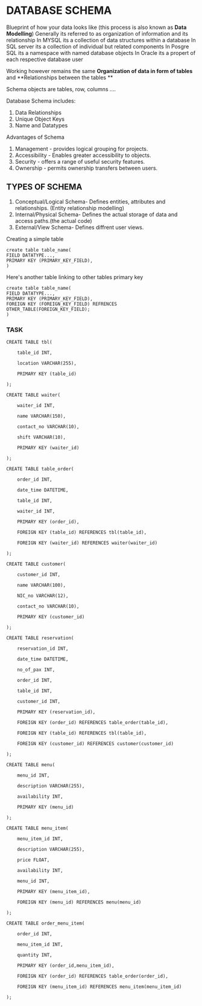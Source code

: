# DATABASE SCHEMA
Blueprint of how your data looks like (this process is also known as **Data Modelling**)
Generally its referred to as organization of information and its relationship
In MYSQL its a collection of data structures within a database
In SQL server its a collection of individual but related components
In Posgre SQL its a namespace with named database objects
In Oracle its a propert of each respective database user

Working however remains the same **Organization of data in form of tables** and **Relationships between the tables **

Schema objects are tables, row, columns ....

Database Schema includes:
1. Data Relationships
2. Unique Object Keys
3. Name and Datatypes

Advantages of Schema
1. Management - provides logical grouping for projects.
2. Accessibility - Enables greater accessibility to objects.
3. Security - offers a range of useful security features.
4. Ownership - permits ownership transfers between users.

## TYPES OF SCHEMA
1. Conceptual/Logical Schema- Defines entities, attributes and relationships. (Entity relationship modelling)
2. Internal/Physical Schema- Defines the actual storage of data and access paths.(the actual code)
3. External/View Schema- Defines diffrent user views.

Creating a simple table
```
create table table_name(
FIELD DATATYPE...,
PRIMARY KEY (PRIMARY_KEY_FIELD),
)
```

Here's another table linking to other tables primary key
```
create table table_name(
FIELD DATATYPE...,
PRIMARY KEY (PRIMARY_KEY_FIELD),
FOREIGN KEY (FOREIGN_KEY_FIELD) REFRENCES OTHER_TABLE(FOREIGN_KEY_FIELD);
)
```
### TASK

```
CREATE TABLE tbl( 

    table_id INT, 

    location VARCHAR(255), 

    PRIMARY KEY (table_id) 

); 
```

```
CREATE TABLE waiter( 

    waiter_id INT, 

    name VARCHAR(150), 

    contact_no VARCHAR(10), 

    shift VARCHAR(10), 

    PRIMARY KEY (waiter_id) 

); 
```

```
CREATE TABLE table_order( 

    order_id INT, 

    date_time DATETIME, 

    table_id INT, 

    waiter_id INT, 

    PRIMARY KEY (order_id), 

    FOREIGN KEY (table_id) REFERENCES tbl(table_id), 

    FOREIGN KEY (waiter_id) REFERENCES waiter(waiter_id) 

); 
```

```
CREATE TABLE customer( 

    customer_id INT, 

    name VARCHAR(100), 

    NIC_no VARCHAR(12), 

    contact_no VARCHAR(10), 

    PRIMARY KEY (customer_id) 

); 
```

```
CREATE TABLE reservation( 

    reservation_id INT, 

    date_time DATETIME, 

    no_of_pax INT, 

    order_id INT, 

    table_id INT, 

    customer_id INT, 

    PRIMARY KEY (reservation_id), 

    FOREIGN KEY (order_id) REFERENCES table_order(table_id), 

    FOREIGN KEY (table_id) REFERENCES tbl(table_id), 

    FOREIGN KEY (customer_id) REFERENCES customer(customer_id) 

); 
```

```
CREATE TABLE menu( 

    menu_id INT, 

    description VARCHAR(255), 

    availability INT, 

    PRIMARY KEY (menu_id) 

); 
```

```
CREATE TABLE menu_item( 

    menu_item_id INT, 

    description VARCHAR(255), 

    price FLOAT, 

    availability INT, 

    menu_id INT, 

    PRIMARY KEY (menu_item_id), 

    FOREIGN KEY (menu_id) REFERENCES menu(menu_id) 

); 
```

```
CREATE TABLE order_menu_item( 

    order_id INT, 

    menu_item_id INT, 

    quantity INT, 

    PRIMARY KEY (order_id,menu_item_id), 

    FOREIGN KEY (order_id) REFERENCES table_order(order_id), 

    FOREIGN KEY (menu_item_id) REFERENCES menu_item(menu_item_id) 

); 
```
